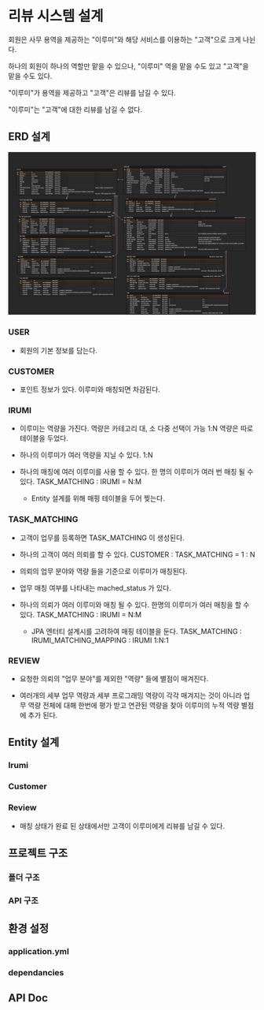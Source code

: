 # 리뷰 시스템 설계

회원은 사무 용역을 제공하는 "이루미"와 해당 서비스를 이용하는 "고객"으로 크게 나뉜다.

하나의 회원이 하나의 역할만 맡을 수 있으나, "이루미" 역을 맡을 수도 있고 "고객"을 맡을 수도 있다.

"이루미"가 용역을 제공하고 "고객"은 리뷰를 남길 수 있다.

"이루미"는 "고객"에 대한 리뷰를 남길 수 없다.

## ERD 설계

![review_system_ERD](./review_system_ERD.png)

### USER

- 회원의 기본 정보를 담는다.

### CUSTOMER

- 포인트 정보가 있다. 이루미와 매칭되면 차감된다.

### IRUMI

- 이루미는 역량을 가진다. 역량은 카테고리 대, 소 다중 선택이 가능 1:N 역량은 따로 테이블을 두었다.

- 하나의 이루미가 여러 역량을 지닐 수 있다. 1:N

- 하나의 매칭에 여러 이루미를 사용 할 수 있다. 한 명의 이루미가 여러 번 매칭 될 수 있다. TASK_MATCHING : IRUMI = N:M

  - Entity 설계를 위해 매핑 테이블을 두어 찢는다.

### TASK_MATCHING

- 고객이 업무를 등록하면 TASK_MATCHING 이 생성된다.

- 하나의 고객이 여러 의뢰를 할 수 있다. CUSTOMER : TASK_MATCHING = 1 : N

- 의뢰의 업무 분야와 역량 들을 기준으로 이루미가 매칭된다.

- 업무 매칭 여부를 나타내는 mached_status 가 있다.

- 하나의 의뢰가 여러 이루미와 매칭 될 수 있다. 한명의 이루미가 여러 매칭을 할 수 있다. TASK_MATCHING : IRUMI = N:M

  - JPA 엔터티 설계시를 고려하여 매핑 테이블을 둔다. TASK_MATCHING : IRUMI_MATCHING_MAPPING : IRUMI 1:N:1


### REVIEW

- 요청한 의뢰의 "업무 분야"를 제외한 "역량" 들에 별점이 매겨진다.

- 여러개의 세부 업무 역량과 세부 프로그래밍 역량이 각각 매겨지는 것이 아니라 업무 역량 전체에 대해 한번에 평가 받고 연관된 역량을 찾아 이루미의 누적 역량 별점에 추가 된다.




## Entity 설계

### Irumi

### Customer

### Review

- 매칭 상태가 완료 된 상태에서만 고객이 이루미에게 리뷰를 남길 수 있다.

## 프로젝트 구조

### 폴더 구조

### API 구조



## 환경 설정

### application.yml

### dependancies


## API Doc

